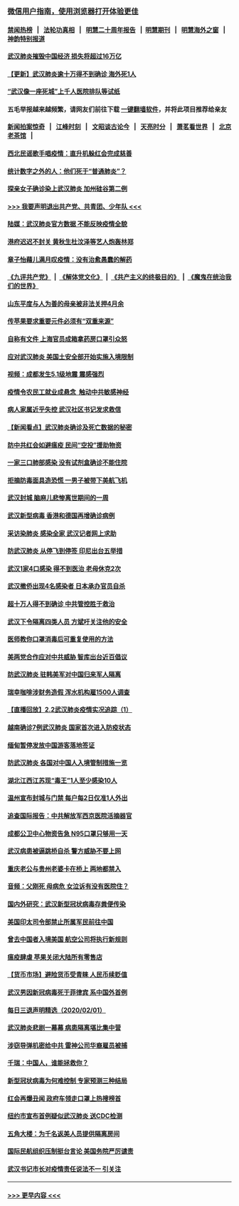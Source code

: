 ### [微信用户指南，使用浏览器打开体验更佳](https://github.com/gfw-breaker/banned-news1/blob/master/indexes/wechat-guide.md?t=0)
#### [禁闻热榜](热点新闻.md?t=0)  &nbsp;&nbsp;|&nbsp;&nbsp; [法轮功真相](https://github.com/gfw-breaker/truth/blob/master/README.md?t=0) &nbsp;&nbsp;|&nbsp;&nbsp; [明慧二十周年报告](https://github.com/gfw-breaker/mh-reports/blob/master/README.md?t=0) &nbsp;&nbsp;|&nbsp;&nbsp;[明慧期刊](https://github.com/gfw-breaker/mh-qikan) &nbsp;&nbsp;|&nbsp;&nbsp; [明慧海外之窗](https://github.com/gfw-breaker/mh-news/blob/master/README.md?t=0) &nbsp;&nbsp;|&nbsp;&nbsp; [神韵特别报道](https://github.com/gfw-breaker/mh-news/blob/master/shenyun.md?t=0)
#### [武汉肺炎摧毁中国经济 损失将超过16万亿](../pages/nsc413/n11839723.md?t=02031055) 
#### [【更新】武汉肺炎逾十万得不到确诊 海外死1人](../pages/nsc413/n11801312.md?t=02031055) 
#### [“武汉像一座死城”上千人医院排队等试纸](../pages/nsc413/n11839724.md?t=02031055) 
#### 五毛举报越来越频繁，请网友们前往下载 [一键翻墙软件](https://github.com/gfw-breaker/ssr-accounts)，并将此项目推荐给亲友
#### [新闻拍案惊奇](https://github.com/gfw-breaker/banned-news1/blob/master/pages/link4.md) &nbsp;&nbsp;|&nbsp;&nbsp; [江峰时刻](https://github.com/gfw-breaker/banned-news1/blob/master/pages/link4.md) &nbsp;&nbsp;|&nbsp;&nbsp; [文昭谈古论今](https://github.com/gfw-breaker/banned-news1/blob/master/pages/link4.md) &nbsp;&nbsp;|&nbsp;&nbsp; [天亮时分](https://github.com/gfw-breaker/banned-news1/blob/master/pages/link4.md) &nbsp;&nbsp;|&nbsp;&nbsp; [萧茗看世界](https://github.com/gfw-breaker/banned-news1/blob/master/pages/link4.md) &nbsp;&nbsp;|&nbsp;&nbsp; [北京老茶馆](https://github.com/gfw-breaker/banned-news1/blob/master/pages/link4.md) &nbsp;&nbsp;|&nbsp;&nbsp; 
#### [西北民谣歌手唱疫情：直升机躲红会完成慈善](../pages/nsc413/n11839757.md?t=02031055) 
#### [统计数字之外的人：他们死于“普通肺炎”？](../pages/nsc413/n11839788.md?t=02031055) 
#### [探亲女子确诊染上武汉肺炎 加州硅谷第二例](../pages/nsc413/n11839784.md?t=02031055) 
#### [>>> 我要声明退出共产党、共青团、少年队 <<<](https://github.com/begood0513/goodnews/blob/master/quit/letter.md) 
#### [陆媒：武汉肺炎官方数据 不能反映疫情全貌](../pages/nsc413/n11839828.md?t=02031055) 
#### [港府迟迟不封关 黄秋生杜汶泽等艺人炮轰林郑](../pages/nsc413/n11839562.md?t=02031055) 
#### [章子怡藉儿满月叹疫情：没有治愈愚蠢的解药](../pages/nsc413/n11839428.md?t=02031055) 
#### [《九评共产党》](https://github.com/begood0513/9ping.md/blob/master/README.md) &nbsp;|&nbsp; [《解体党文化》](../../../../jtdwh.md/blob/master/README.md)  &nbsp;|&nbsp; [《共产主义的终极目的》](../../../../gczydzjmd.md/blob/master/README.md) &nbsp;|&nbsp; [《魔鬼在统治我们的世界》](../../../../mgztzwmdsj.md/blob/master/README.md) 
#### [山东平度与人为善的母亲被非法关押4月余](../pages/nsc413/n11834949.md?t=02031055) 
#### [传苹果要求重要元件必须有“双重来源”](../pages/nsc413/n11839717.md?t=02031055) 
#### [自称有文件 上海官员成箱拿药房口罩引众怒](../pages/nsc413/n11839279.md?t=02031055) 
#### [应对武汉肺炎 美国土安全部开始实施入境限制](../pages/nsc413/n11839729.md?t=02031055) 
#### [视频：成都发生5.1级地震 震感强烈](../pages/nsc413/n11839732.md?t=02031055) 
#### [疫情令农民工就业成悬念  触动中共敏感神经](../pages/nsc413/n11839625.md?t=02031055) 
#### [病人家属近乎失控 武汉社区书记发求救信](../pages/nsc413/n11839621.md?t=02031055) 
#### [【新闻看点】武汉肺炎确诊及死亡数据的秘密](../pages/nsc413/n11839539.md?t=02031055) 
#### [防中共红会如避瘟疫 民间“空投”援助物资](../pages/nsc413/n11839313.md?t=02031055) 
#### [一家三口肺部感染 没有试剂盒确诊不能住院](../pages/nsc413/n11839581.md?t=02031055) 
#### [拒摘防毒面具造恐慌 一男子被带下美航飞机](../pages/nsc413/n11839455.md?t=02031055) 
#### [武汉封城 脑麻儿悲惨离世期间的一周](../pages/nsc413/n11839378.md?t=02031055) 
#### [武汉新型病毒 香港和德国再增确诊病例](../pages/nsc413/n11839381.md?t=02031055) 
#### [采访染肺炎 感染全家 武汉记者网上求助](../pages/nsc413/n11839411.md?t=02031055) 
#### [防武汉肺炎 从停飞到停签 印尼出台五举措](../pages/nsc413/n11839282.md?t=02031055) 
#### [武汉1家4口感染 得不到医治 老母休克2次](../pages/nsc413/n11839277.md?t=02031055) 
#### [武汉撤侨出现4名感染者 日本承办官员自杀](../pages/nsc413/n11839044.md?t=02031055) 
#### [超十万人得不到确诊 中共管控胜于救治](../pages/nsc413/n11838462.md?t=02031055) 
#### [武汉下令隔离四类人员 方斌吁关注他的安全](../pages/nsc413/n11838878.md?t=02031055) 
#### [医师教你口罩消毒后可重复使用的方法](../pages/nsc413/n11839225.md?t=02031055) 
#### [美两党合作应对中共威胁 智库出台近百倡议](../pages/nsc413/n11838437.md?t=02031055) 
#### [防武汉肺炎 驻韩美军对中国归来军人隔离](../pages/nsc413/n11838970.md?t=02031055) 
#### [瑞幸咖啡涉财务造假 浑水机构雇1500人调查](../pages/nsc413/n11838486.md?t=02031055) 
#### [【直播回放】2.2武汉肺炎疫情实况追踪（1）](../pages/nsc413/n11838871.md?t=02031055) 
#### [越南确诊7例武汉肺炎 国家首次进入防疫状态](../pages/nsc413/n11838860.md?t=02031055) 
#### [缅甸暂停发放中国游客落地签证](../pages/nsc413/n11838730.md?t=02031055) 
#### [防武汉肺炎 各国对中国人入境管制措施一览](../pages/nsc413/n11838726.md?t=02031055) 
#### [湖北江西江苏现“毒王”1人至少感染10人](../pages/nsc413/n11838670.md?t=02031055) 
#### [温州宣布封城与门禁 每户每2日仅准1人外出](../pages/nsc413/n11838748.md?t=02031055) 
#### [追查国际报告：中共解放军西京医院活摘器官](../pages/nsc413/n11838359.md?t=02031055) 
#### [成都公卫中心物资告急 N95口罩只够用一天](../pages/nsc413/n11834896.md?t=02031055) 
#### [武汉病患被逼跳桥自杀 警方威胁不要上网](../pages/nsc413/n11838521.md?t=02031055) 
#### [重庆老公与贵州老婆卡在桥上 两地都禁入](../pages/nsc413/n11838677.md?t=02031055) 
#### [音频：父刚死 母病危 女泣诉有没有医院住？](../pages/nsc413/n11838501.md?t=02031055) 
#### [国内外研究：武汉新型冠状病毒存粪便传染](../pages/nsc413/n11838353.md?t=02031055) 
#### [美国印太司令部禁止所属军民前往中国](../pages/nsc413/n11838418.md?t=02031055) 
#### [曾去中国者入境美国 航空公司将执行新规则](../pages/nsc413/n11838375.md?t=02031055) 
#### [瘟疫肆虐 苹果关闭大陆所有零售店](../pages/nsc413/n11838235.md?t=02031055) 
#### [【货币市场】避险货币受青睐 人民币续贬值](../pages/nsc413/n11838086.md?t=02031055) 
#### [武汉男因新冠病毒死于菲律宾 系中国外首例](../pages/nsc413/n11838247.md?t=02031055) 
#### [每日三退声明精选（2020/02/01）](../pages/nsc413/n11838281.md?t=02031055) 
#### [武汉肺炎悲剧一幕幕 病患隔离堪比集中营](../pages/nsc413/n11838047.md?t=02031055) 
#### [涉窃导弹机密给中共 雷神公司华裔雇员被捕](../pages/nsc413/n11838129.md?t=02031055) 
#### [千瑞：中国人，谁能拯救你？](../pages/nsc413/n11838069.md?t=02031055) 
#### [新型冠状病毒为何难控制 专家预测三种结局](../pages/nsc413/n11838002.md?t=02031055) 
#### [红会再爆丑闻 政府车领走口罩上热搜榜首](../pages/nsc413/n11837825.md?t=02031055) 
#### [纽约市宣布首例疑似武汉肺炎 送CDC检测](../pages/nsc413/n11837852.md?t=02031055) 
#### [五角大楼：为千名返美人员提供隔离房间](../pages/nsc413/n11837831.md?t=02031055) 
#### [国际民航组织压制挺台言论 美国务院严厉谴责](../pages/nsc413/n11837791.md?t=02031055) 
#### [武汉书记市长对疫情责任说法不一 引关注](../pages/nsc413/n11837546.md?t=02031055) 

----
#### [ >>> 更早内容 <<< ](../indexes/nsc413-earlier.md)
